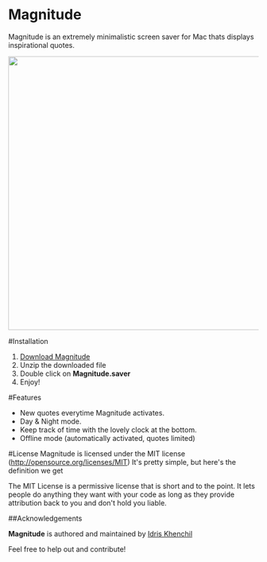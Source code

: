 # Magnitude
Magnitude is an extremely minimalistic screen saver for Mac thats displays inspirational quotes.

<p align="center">
  <img src="http://i.imgur.com/aGHdoMl.png" align="center" width="550" >
</p>

#Installation
  1. [Download Magnitude](https://google.com)
  2. Unzip the downloaded file
  3. Double click on **Magnitude.saver**
  4. Enjoy!

#Features
  * New quotes everytime Magnitude activates.
  * Day & Night mode.
  * Keep track of time with the lovely clock at the bottom. 
  * Offline mode (automatically activated, quotes limited)
  
#License
Magnitude is licensed under the MIT license (http://opensource.org/licenses/MIT) It's pretty simple, but here's the definition we get

The MIT License is a permissive license that is short and to the point. It lets people do anything they want with your code as long as they provide attribution back to you and don't hold you liable.

##Acknowledgements

**Magnitude** is authored and maintained by [Idris Khenchil](https://idriskhenchil.me)

Feel free to help out and contribute! 
